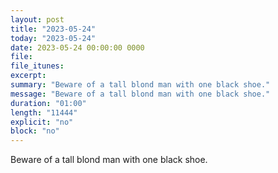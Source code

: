 ```yaml
---
layout: post
title: "2023-05-24"
today: "2023-05-24"
date: 2023-05-24 00:00:00 0000
file:
file_itunes:
excerpt:
summary: "Beware of a tall blond man with one black shoe."
message: "Beware of a tall blond man with one black shoe."
duration: "01:00"
length: "11444"
explicit: "no"
block: "no"
---
```

Beware of a tall blond man with one black shoe.

